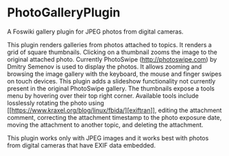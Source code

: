# PhotoGalleryPlugin
A Foswiki gallery plugin for JPEG photos from digital cameras.

This plugin renders galleries from photos attached to topics. It renders a grid
of square thumbnails. Clicking on a thumbnail zooms the image to the original
attached photo. Currently PhotoSwipe (http://photoswipe.com) by Dmitry
Semenov is used to display the photos. It allows zooming and browsing the image
gallery with the keyboard, the mouse and finger swipes on touch devices. This
plugin adds a slideshow functionality not currently present in the original
PhotoSwipe gallery. The thumbnails expose a tools menu by hovering over
their top right corner. Available tools include losslessly rotating the photo
using [[https://www.kraxel.org/blog/linux/fbida/][exiftran]], editing the
attachment comment, correcting the attachment timestamp to the photo exposure
date, moving the attachment to another topic, and deleting the attachment.
 
This plugin works only with JPEG images and it works best
with photos from digital cameras that have EXIF data
embedded.

